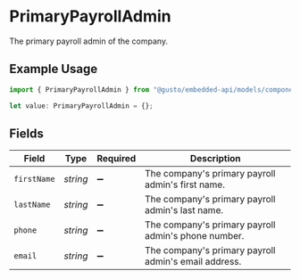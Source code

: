 # PrimaryPayrollAdmin

The primary payroll admin of the company.

## Example Usage

```typescript
import { PrimaryPayrollAdmin } from "@gusto/embedded-api/models/components";

let value: PrimaryPayrollAdmin = {};
```

## Fields

| Field                                                | Type                                                 | Required                                             | Description                                          |
| ---------------------------------------------------- | ---------------------------------------------------- | ---------------------------------------------------- | ---------------------------------------------------- |
| `firstName`                                          | *string*                                             | :heavy_minus_sign:                                   | The company's primary payroll admin's first name.    |
| `lastName`                                           | *string*                                             | :heavy_minus_sign:                                   | The company's primary payroll admin's last name.     |
| `phone`                                              | *string*                                             | :heavy_minus_sign:                                   | The company's primary payroll admin's phone number.  |
| `email`                                              | *string*                                             | :heavy_minus_sign:                                   | The company's primary payroll admin's email address. |